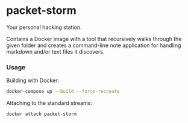 # packet-storm

Your personal hacking station. 

Contains a Docker image with a tool that recursively 
walks through the given folder and creates a command-line note application for handling markdown and/or text files it discovers. 


### Usage

Building with Docker:
```bash
docker-compose up --build --force-recreate
```

Attaching to the standard streams:
```bash
docker attach packet-storm
```
